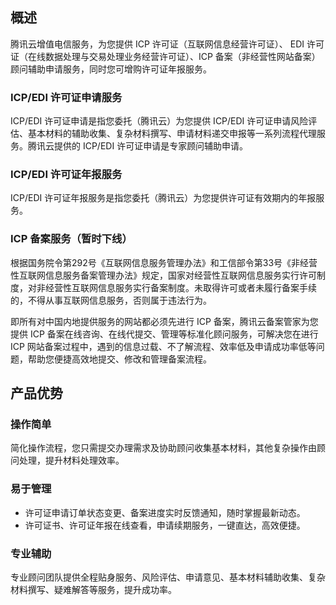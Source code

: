 ## 概述
腾讯云增值电信服务，为您提供 ICP 许可证（互联网信息经营许可证）、 EDI 许可证（在线数据处理与交易处理业务经营许可证）、ICP 备案（非经营性网站备案）顾问辅助申请服务，同时您可增购许可证年报服务。

### ICP/EDI 许可证申请服务
ICP/EDI 许可证申请是指您委托（腾讯云）为您提供 ICP/EDI 许可证申请风险评估、基本材料的辅助收集、复杂材料撰写、申请材料递交申报等一系列流程代理服务。腾讯云提供的 ICP/EDI 许可证申请是专家顾问辅助申请。

### ICP/EDI 许可证年报服务
ICP/EDI 许可证年报服务是指您委托（腾讯云）为您提供许可证有效期内的年报服务。

### ICP 备案服务（暂时下线）
根据国务院令第292号《互联网信息服务管理办法》和工信部令第33号《非经营性互联网信息服务备案管理办法》规定，国家对经营性互联网信息服务实行许可制度，对非经营性互联网信息服务实行备案制度。未取得许可或者未履行备案手续的，不得从事互联网信息服务，否则属于违法行为。

即所有对中国内地提供服务的网站都必须先进行 ICP 备案，腾讯云备案管家为您提供 ICP 备案在线咨询、在线代提交、管理等标准化顾问服务，可解决您在进行 ICP 网站备案过程中，遇到的信息过载、不了解流程、效率低及申请成功率低等问题，帮助您便捷高效地提交、修改和管理备案流程。


## 产品优势

### 操作简单
简化操作流程，您只需提交办理需求及协助顾问收集基本材料，其他复杂操作由顾问处理，提升材料处理效率。

### 易于管理
- 许可证申请订单状态变更、备案进度实时反馈通知，随时掌握最新动态。
- 许可证书、许可证年报在线查看，申请续期服务，一键直达，高效便捷。

### 专业辅助

专业顾问团队提供全程贴身服务、风险评估、申请意见、基本材料辅助收集、复杂材料撰写、疑难解答等服务，提升成功率。


